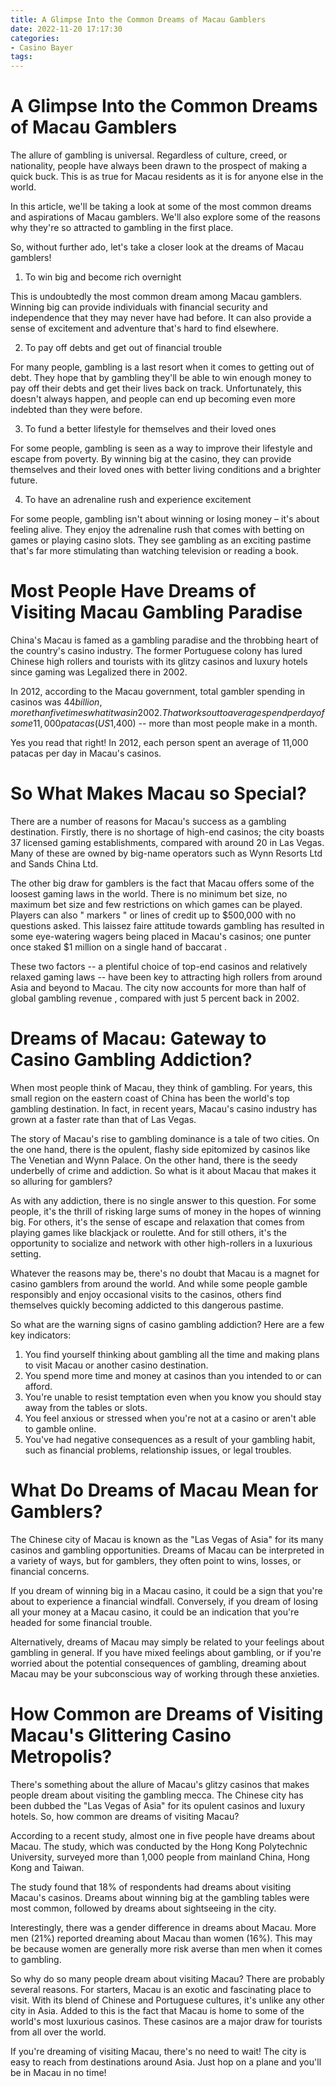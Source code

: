 ```yaml
---
title: A Glimpse Into the Common Dreams of Macau Gamblers
date: 2022-11-20 17:17:30
categories:
- Casino Bayer
tags:
---
```



#  A Glimpse Into the Common Dreams of Macau Gamblers

The allure of gambling is universal. Regardless of culture, creed, or nationality, people have always been drawn to the prospect of making a quick buck. This is as true for Macau residents as it is for anyone else in the world.

In this article, we'll be taking a look at some of the most common dreams and aspirations of Macau gamblers. We'll also explore some of the reasons why they're so attracted to gambling in the first place.

So, without further ado, let's take a closer look at the dreams of Macau gamblers!

1) To win big and become rich overnight

This is undoubtedly the most common dream among Macau gamblers. Winning big can provide individuals with financial security and independence that they may never have had before. It can also provide a sense of excitement and adventure that's hard to find elsewhere.

2) To pay off debts and get out of financial trouble

For many people, gambling is a last resort when it comes to getting out of debt. They hope that by gambling they'll be able to win enough money to pay off their debts and get their lives back on track. Unfortunately, this doesn't always happen, and people can end up becoming even more indebted than they were before.

3) To fund a better lifestyle for themselves and their loved ones

For some people, gambling is seen as a way to improve their lifestyle and escape from poverty. By winning big at the casino, they can provide themselves and their loved ones with better living conditions and a brighter future.

4) To have an adrenaline rush and experience excitement

For some people, gambling isn't about winning or losing money – it's about feeling alive. They enjoy the adrenaline rush that comes with betting on games or playing casino slots. They see gambling as an exciting pastime that's far more stimulating than watching television or reading a book.

#  Most People Have Dreams of Visiting Macau Gambling Paradise

China's Macau is famed as a gambling paradise and the throbbing heart of the country's casino industry. The former Portuguese colony has lured Chinese high rollers and tourists with its glitzy casinos and luxury hotels since gaming was Legalized there in 2002.

In 2012, according to the Macau government, total gambler spending in casinos was $44 billion, more than five times what it was in 2002. That works out to average spend per day of some 11,000 patacas (US$1,400) -- more than most people make in a month.

Yes you read that right! In 2012, each person spent an average of 11,000 patacas per day in Macau's casinos.

# So What Makes Macau so Special?

There are a number of reasons for Macau's success as a gambling destination. Firstly, there is no shortage of high-end casinos; the city boasts 37 licensed gaming establishments, compared with around 20 in Las Vegas. Many of these are owned by big-name operators such as Wynn Resorts Ltd and Sands China Ltd.

The other big draw for gamblers is the fact that Macau offers some of the loosest gaming laws in the world. There is no minimum bet size, no maximum bet size and few restrictions on which games can be played. Players can also " markers " or lines of credit up to $500,000 with no questions asked. This laissez faire attitude towards gambling has resulted in some eye-watering wagers being placed in Macau's casinos; one punter once staked $1 million on a single hand of baccarat .

These two factors -- a plentiful choice of top-end casinos and relatively relaxed gaming laws -- have been key to attracting high rollers from around Asia and beyond to Macau. The city now accounts for more than half of global gambling revenue , compared with just 5 percent back in 2002.

#  Dreams of Macau: Gateway to Casino Gambling Addiction?

When most people think of Macau, they think of gambling. For years, this small region on the eastern coast of China has been the world's top gambling destination. In fact, in recent years, Macau's casino industry has grown at a faster rate than that of Las Vegas.

The story of Macau's rise to gambling dominance is a tale of two cities. On the one hand, there is the opulent, flashy side epitomized by casinos like The Venetian and Wynn Palace. On the other hand, there is the seedy underbelly of crime and addiction. So what is it about Macau that makes it so alluring for gamblers?

As with any addiction, there is no single answer to this question. For some people, it's the thrill of risking large sums of money in the hopes of winning big. For others, it's the sense of escape and relaxation that comes from playing games like blackjack or roulette. And for still others, it's the opportunity to socialize and network with other high-rollers in a luxurious setting.

Whatever the reasons may be, there's no doubt that Macau is a magnet for casino gamblers from around the world. And while some people gamble responsibly and enjoy occasional visits to the casinos, others find themselves quickly becoming addicted to this dangerous pastime.

So what are the warning signs of casino gambling addiction? Here are a few key indicators:

1) You find yourself thinking about gambling all the time and making plans to visit Macau or another casino destination.
2) You spend more time and money at casinos than you intended to or can afford.
3) You're unable to resist temptation even when you know you should stay away from the tables or slots.
4) You feel anxious or stressed when you're not at a casino or aren't able to gamble online.
5) You've had negative consequences as a result of your gambling habit, such as financial problems, relationship issues, or legal troubles.

#  What Do Dreams of Macau Mean for Gamblers?

The Chinese city of Macau is known as the "Las Vegas of Asia" for its many casinos and gambling opportunities. Dreams of Macau can be interpreted in a variety of ways, but for gamblers, they often point to wins, losses, or financial concerns.

If you dream of winning big in a Macau casino, it could be a sign that you're about to experience a financial windfall. Conversely, if you dream of losing all your money at a Macau casino, it could be an indication that you're headed for some financial trouble.

Alternatively, dreams of Macau may simply be related to your feelings about gambling in general. If you have mixed feelings about gambling, or if you're worried about the potential consequences of gambling, dreaming about Macau may be your subconscious way of working through these anxieties.

#  How Common are Dreams of Visiting Macau's Glittering Casino Metropolis?

There's something about the allure of Macau's glitzy casinos that makes people dream about visiting the gambling mecca. The Chinese city has been dubbed the "Las Vegas of Asia" for its opulent casinos and luxury hotels. So, how common are dreams of visiting Macau?

According to a recent study, almost one in five people have dreams about Macau. The study, which was conducted by the Hong Kong Polytechnic University, surveyed more than 1,000 people from mainland China, Hong Kong and Taiwan.

The study found that 18% of respondents had dreams about visiting Macau's casinos. Dreams about winning big at the gambling tables were most common, followed by dreams about sightseeing in the city.

Interestingly, there was a gender difference in dreams about Macau. More men (21%) reported dreaming about Macau than women (16%). This may be because women are generally more risk averse than men when it comes to gambling.

So why do so many people dream about visiting Macau? There are probably several reasons. For starters, Macau is an exotic and fascinating place to visit. With its blend of Chinese and Portuguese cultures, it's unlike any other city in Asia. Added to this is the fact that Macau is home to some of the world's most luxurious casinos. These casinos are a major draw for tourists from all over the world.

If you're dreaming of visiting Macau, there's no need to wait! The city is easy to reach from destinations around Asia. Just hop on a plane and you'll be in Macau in no time!